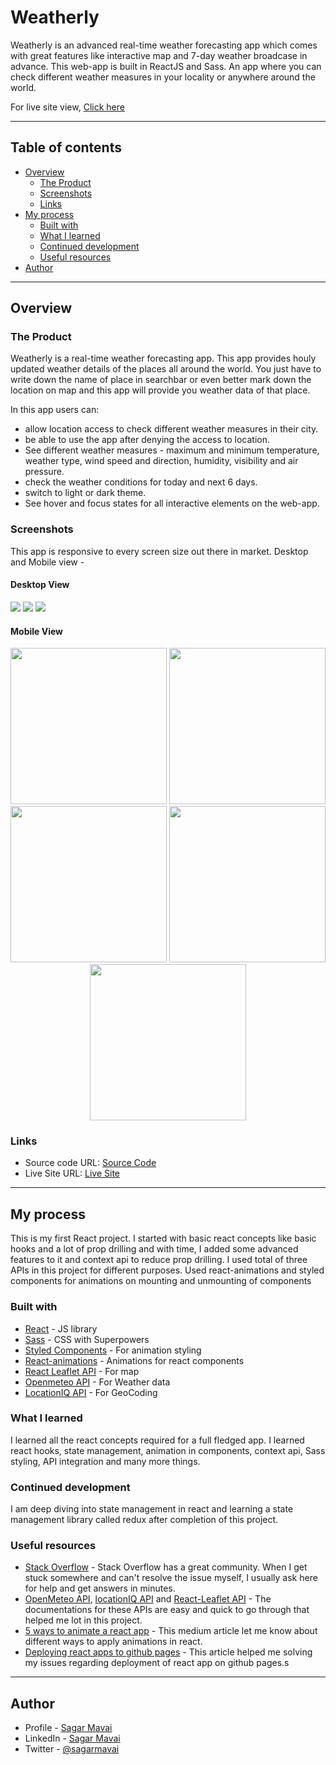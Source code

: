 # Weatherly

Weatherly is an advanced real-time weather forecasting app which comes with great features like interactive map and 7-day weather broadcase in advance. This web-app is built in ReactJS and Sass. An app where you can check different weather measures in your locality or anywhere around the world.

For live site view, [Click here](https://sagar969.github.io/weatherly/)

---

## Table of contents

- [Overview](#overview)
  - [The Product](#the-product)
  - [Screenshots](#screenshots)
  - [Links](#links)
- [My process](#my-process)
  - [Built with](#built-with)
  - [What I learned](#what-i-learned)
  - [Continued development](#continued-development)
  - [Useful resources](#useful-resources)
- [Author](#author)

---

## Overview

### The Product

Weatherly is a real-time weather forecasting app. This app provides houly updated weather details of the places all around the world. You just have to write down the name of place in searchbar or even better mark down the location on map and this app will provide you weather data of that place.

In this app users can:

- allow location access to check different weather measures in their city.
- be able to use the app after denying the access to location.
- See different weather measures - maximum and minimum temperature, weather type, wind speed and direction, humidity, visibility and air pressure.
- check the weather conditions for today and next 6 days.
- switch to light or dark theme.
- See hover and focus states for all interactive elements on the web-app.

### Screenshots

This app is responsive to every screen size out there in market.
Desktop and Mobile view -

#### Desktop View
![](./screenshots/desktop1.png)
![](./screenshots/desktop4.png)
![](./screenshots/desktop3.png)

#### Mobile View
<p align="center">
<img src="./screenshots/mobile1.jpg" width=250px />
<img src="./screenshots/mobile2.jpg" width=250px />
<img src="./screenshots/mobile3.jpg" width=250px />
<img src="./screenshots/mobile4.jpg" width=250px />
<img src="./screenshots/mobile5.jpg" width=250px />
</p>



### Links

- Source code URL: [Source Code](https://github.com/Sagar969/weatherly)
- Live Site URL: [Live Site](https://sagar969.github.io/weatherly/)

---

## My process
This is my first React project. I started with basic react concepts like basic hooks and a lot of prop drilling and with time, I added some advanced features to it and context api to reduce prop drilling.
I used total of three APIs in this project for different purposes. Used react-animations and styled components for animations on mounting and unmounting of components

### Built with

- [React](https://reactjs.org/) - JS library
- [Sass](https://sass-lang.com/) - CSS with Superpowers
- [Styled Components](https://styled-components.com/) - For animation styling
- [React-animations](https://github.com/FormidableLabs/react-animations) - Animations for react components
- [React Leaflet API](https://react-leaflet.js.org/) - For map
- [Openmeteo API](https://open-meteo.com/) - For Weather data
- [LocationIQ API](https://locationiq.com/) - For GeoCoding


### What I learned

I learned all the react concepts required for a full fledged app. I learned react hooks, state management, animation in components, context api, Sass styling, API integration and many more things.

### Continued development

I am deep diving into state management in react and learning a state management library called redux after completion of this project.



### Useful resources

- [Stack Overflow](https://stackoverflow.com/) - Stack Overflow has a great community. When I get stuck somewhere and can't resolve the issue myself, I usually ask here for help and get answers in minutes.
- [OpenMeteo API](https://open-meteo.com/), [locationIQ API](https://locationiq.com/) and [React-Leaflet API](https://react-leaflet.js.org/) - The documentations for these APIs are easy and quick to go through that helped me lot in this project.
- [5 ways to animate a react app](https://medium.com/hackernoon/5-ways-to-animate-a-reactjs-app-in-2019-56eb9af6e3bf) - This medium article let me know about different ways to apply animations in react.
- [Deploying react apps to github pages](https://blog.logrocket.com/deploying-react-apps-github-pages/) - This article helped me solving my issues regarding deployment of react app on github pages.s

---

## Author

- Profile - [Sagar Mavai](https://github.com/Sagar969/)
- LinkedIn - [Sagar Mavai](https://www.linkedin.com/in/sagar-mavai-986b25206)
- Twitter - [@sagarmavai](https://www.twitter.com/sagarmavai)
